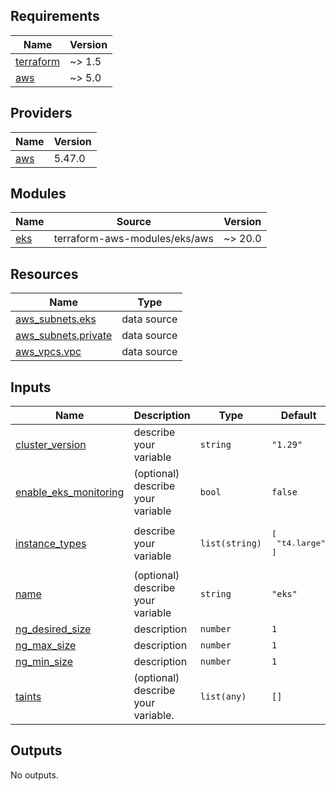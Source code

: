 <!-- BEGIN_TF_DOCS -->
## Requirements

| Name | Version |
|------|---------|
| <a name="requirement_terraform"></a> [terraform](#requirement\_terraform) | ~> 1.5 |
| <a name="requirement_aws"></a> [aws](#requirement\_aws) | ~> 5.0 |

## Providers

| Name | Version |
|------|---------|
| <a name="provider_aws"></a> [aws](#provider\_aws) | 5.47.0 |

## Modules

| Name | Source | Version |
|------|--------|---------|
| <a name="module_eks"></a> [eks](#module\_eks) | terraform-aws-modules/eks/aws | ~> 20.0 |

## Resources

| Name | Type |
|------|------|
| [aws_subnets.eks](https://registry.terraform.io/providers/hashicorp/aws/latest/docs/data-sources/subnets) | data source |
| [aws_subnets.private](https://registry.terraform.io/providers/hashicorp/aws/latest/docs/data-sources/subnets) | data source |
| [aws_vpcs.vpc](https://registry.terraform.io/providers/hashicorp/aws/latest/docs/data-sources/vpcs) | data source |

## Inputs

| Name | Description | Type | Default | Required |
|------|-------------|------|---------|:--------:|
| <a name="input_cluster_version"></a> [cluster\_version](#input\_cluster\_version) | describe your variable | `string` | `"1.29"` | no |
| <a name="input_enable_eks_monitoring"></a> [enable\_eks\_monitoring](#input\_enable\_eks\_monitoring) | (optional) describe your variable | `bool` | `false` | no |
| <a name="input_instance_types"></a> [instance\_types](#input\_instance\_types) | describe your variable | `list(string)` | <pre>[<br>  "t4.large"<br>]</pre> | no |
| <a name="input_name"></a> [name](#input\_name) | (optional) describe your variable | `string` | `"eks"` | no |
| <a name="input_ng_desired_size"></a> [ng\_desired\_size](#input\_ng\_desired\_size) | description | `number` | `1` | no |
| <a name="input_ng_max_size"></a> [ng\_max\_size](#input\_ng\_max\_size) | description | `number` | `1` | no |
| <a name="input_ng_min_size"></a> [ng\_min\_size](#input\_ng\_min\_size) | description | `number` | `1` | no |
| <a name="input_taints"></a> [taints](#input\_taints) | (optional) describe your variable. | `list(any)` | `[]` | no |

## Outputs

No outputs.
<!-- END_TF_DOCS -->